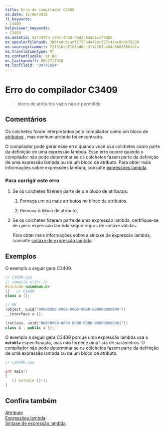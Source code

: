 ```yaml
---
title: Erro do compilador C3409
ms.date: 11/06/2018
f1_keywords:
- C3409
helpviewer_keywords:
- C3409
ms.assetid: e372d9fa-230c-4b28-b6d3-6ad81ccf9dbb
ms.openlocfilehash: 360fedc6cadf275704a790c257c42ac8bde7873d
ms.sourcegitcommit: 72161bcd21d1ad9cc3f12261aa84a5b026884afa
ms.translationtype: MT
ms.contentlocale: pt-BR
ms.lasthandoff: 09/17/2020
ms.locfileid: "90742054"
---
```

# <a name="compiler-error-c3409"></a>Erro do compilador C3409

> bloco de atributos vazio não é permitido

## <a name="remarks"></a>Comentários

Os colchetes foram interpretados pelo compilador como um bloco de [atributos](../../windows/attributes-alphabetical-reference.md) , mas nenhum atributo foi encontrado.

O compilador pode gerar esse erro quando você usa colchetes como parte da definição de uma expressão lambda. Esse erro ocorre quando o compilador não pode determinar se os colchetes fazem parte da definição de uma expressão lambda ou de um bloco de atributo. Para obter mais informações sobre expressões lambda, consulte [expressões lambda](../../cpp/lambda-expressions-in-cpp.md).

### <a name="to-correct-this-error"></a>Para corrigir este erro

1. Se os colchetes fizerem parte de um bloco de atributos:

   1. Forneça um ou mais atributos no bloco de atributos.

   1. Remova o bloco de atributo.

1. Se os colchetes fizerem parte de uma expressão lambda, certifique-se de que a expressão lambda segue regras de sintaxe válidas.

   Para obter mais informações sobre a sintaxe de expressão lambda, consulte [sintaxe de expressão lambda](../../cpp/lambda-expression-syntax.md).

## <a name="examples"></a>Exemplos

O exemplo a seguir gera C3409.

```cpp
// C3409.cpp
// compile with: /c
#include <windows.h>
[]   // C3409
class a {};

// OK
[object, uuid("00000000-0000-0000-0000-000000000000")]
__interface x {};

[coclass, uuid("00000000-0000-0000-0000-000000000001")]
class b : public x {};
```

O exemplo a seguir gera C3409 porque uma expressão lambda usa a **`mutable`** especificação, mas não fornece uma lista de parâmetros. O compilador não pode determinar se os colchetes fazem parte da definição de uma expressão lambda ou de um bloco de atributo.

```cpp
// C3409b.cpp

int main()
{
   [] mutable {}();
}
```

## <a name="see-also"></a>Confira também

[Attribute](../../windows/attributes-alphabetical-reference.md)<br/>
[Expressões lambda](../../cpp/lambda-expressions-in-cpp.md)<br/>
[Sintaxe de expressão lambda](../../cpp/lambda-expression-syntax.md)
